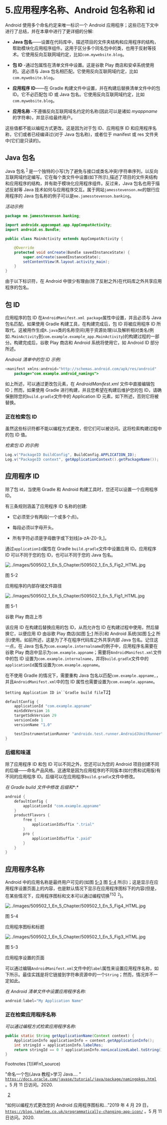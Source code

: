 # 5.应用程序名称、Android 包名称和 id

Android 使用多个命名约定来唯一标识一个 Android 应用程序；这些已在下文中进行了总结，并在本章中进行了更详细的分解:

*   **Java 包名**——设置在代码库中，描述项目的文件夹结构和应用程序的结构，帮助模块化应用程序组件。这用于区分多个同名包中的类，也用于反射等技术。它使用反向互联网域约定，比如`com.mywebsite.blog`。

*   **包 ID** -通过包属性在清单文件中设置。这是谷歌 Play 商店和安卓系统使用的。这必须与 Java 包名相匹配。它使用反向互联网域约定，比如`com.mywebsite.blog`。

*   **应用程序 ID**——在 Gradle 构建文件中设置，并在构建后替换清单文件中的包 ID。它不必匹配包 ID 或 Java 包名。它使用反向互联网域约定，比如`com.mywebsite.blog`。

*   **应用名称** -不遵循反向互联网域名约定的名称(因此可以是诸如 *myappname* 的字符串)，并显示给最终用户。

这些值都不能以编程方式更改。这是因为对于包 ID、应用程序 ID 和应用程序名称，它们或者已经编译过(对于 Java 包名称)，或者位于 manifest 或 res 文件夹中(它们是只读的)。

## Java 包名

Java 包名 <sup>[1](#Fn1)</sup> 是一个独特的小写(为了避免与接口或类名冲突)字符串序列，以反向互联网域约定编写。它在每个类文件中设置(如下所示),描述了项目的文件夹结构和应用程序的结构，并有助于模块化应用程序组件。反过来，Java 包名也用于描述反射等 Java 技术如何与应用程序交互。属于网站`jamesstevenson.me`的银行应用程序的 Java 包名称的例子可以是`me.jamesstevenson.banking`。

*活动示例:*

```java
package me.jamesstevenson.banking;

import androidx.appcompat.app.AppCompatActivity;
import android.os.Bundle;

public class MainActivity extends AppCompatActivity {

    @Override
    protected void onCreate(Bundle savedInstanceState) {
        super.onCreate(savedInstanceState);
        setContentView(R.layout.activity_main);
    }
}

```

由于以下标识符，在 Android 中很少有理由(除了反射之外)在代码库之外共享应用程序的包名。

## 包 ID

应用程序的包 ID 在`AndroidManifest.xml package`属性中设置，并且必须与 Java 包名匹配。如果使用 Gradle 构建工具，在构建完成后，包 ID 将被应用程序 ID 所取代。这被用作生成`R.java`类的名称空间(用于资源处理)以及解析相对类名(例如`.MainActivity`到`com.example.example_app.MainActivity`)的构建过程的一部分。构建完成后，谷歌 Play 商店和 Android 系统将使用它，如 Android ID 部分所述。

*Android 清单中的包 ID 示例:*

```java
<manifest xmlns:android="http://schemas.android.com/apk/res/android"
    package="com.example.android_namings">

```

如上所述，可以通过更改包元素，在 *AndroidManifest.xml* 文件中直接编辑包 ID；然而，如果使用 Gradle 进行构建，并且您希望在构建后维护您的包 ID，请确保删除您的`build.gradle`文件中的 Application ID 元素，如下所述，否则它将被替换。

### 正在检索包 ID

虽然这些标识符都不能以编程方式更改，但它们可以被访问。这将检索构建过程中的包 ID 值。

*检索包 ID 的示例:*

```java
Log.v("PackageID BuildConfig", BuildConfig.APPLICATION_ID);
Log.v("PackageID context", getApplicationContext().getPackageName());

```

## 应用程序 ID

除了包 id，当使用 Gradle 和 Android 构建工具时，您还可以设置一个应用程序 ID。

有三条规则涵盖了应用程序 ID 名称的创建:

*   它必须至少有两段(一个或多个点)。

*   每段必须以字母开头。

*   所有字符必须是字母数字或下划线[a-zA-Z0-9_]。

通过`applicationId`属性在 Gradle `build.gradle`文件中设置应用 ID。应用程序 ID 可以不同于您的包 ID，也可以不同于您的 Java 包名。

![../images/509502_1_En_5_Chapter/509502_1_En_5_Fig2_HTML.jpg](../images/509502_1_En_5_Chapter/509502_1_En_5_Fig2_HTML.jpg)

图 5-2

应用程序的内部存储文件路径

![../images/509502_1_En_5_Chapter/509502_1_En_5_Fig1_HTML.jpg](../images/509502_1_En_5_Chapter/509502_1_En_5_Fig1_HTML.jpg)

图 5-1

谷歌 Play 商店上市

该应用 ID 在构建后替换应用的包 ID，从而允许包 ID 在构建过程中使用，然后替换它，以便应用 ID 由谷歌 Play 商店(如图 [5-1](#Fig1) 所示)和 Android 系统(如图 [5-2](#Fig2) 所示)使用。如前所述，这是为了不在程序代码库之外共享内部 Java 包名。记住这一点，在 Java 包名为`com.example.internalname`的例子中，应用程序名需要在谷歌 Play 商店中显示为`com.example.appname`；需要将`AndroidManifest.xml`文件中的包 ID 设置为`com.example.internalname`，并将`build.gradle`文件中的`applicationId`属性设置为`com.example.appname`。

在不使用 Gradle 的情况下，需要重构 Java 包名以匹配`com.example.appname,`，并且`AndroidManifest.xml`中的包 ID 属性也需要设置为`com.example.appname`。

`Setting Application ID in``Gradle build file`T2】

```java
defaultConfig {
    applicationId "com.example.appname"
    minSdkVersion 16
    targetSdkVersion 29
    versionCode 1
    versionName "1.0"

    testInstrumentationRunner "androidx.test.runner.AndroidJUnitRunner"
}

```

### 后缀和味道

除了应用程序 ID 和包 ID 可以不同之外，您还可以为您的 Android 项目创建不同的后缀——命名产品风格。这通常是因为应用程序的不同版本(如付费和试用版)有不同的应用程序 ID。后缀可以在应用程序`build.gradle`文件中修改。

*在 Gradle build 文件中修改* *后缀和**:*

```java
android {
    defaultConfig {
        applicationId "com.example.appname"
    }
    productFlavors {
        free {
            applicationIdSuffix ".trial"
        }
        pro {
            applicationIdSuffix ".paid"
        }
    }
}

```

## 应用程序名称

Android 中的应用名称是最终用户可见的(如图 [5-3](#Fig3) 图 [5-4](#Fig4) 所示)；这是显示在应用程序设置页面上的内容，也是默认情况下显示在应用程序图标下的内容(但是，在某些情况下，应用程序图标和文本可以通过编程切换<sup>T5】2</sup>)。

![../images/509502_1_En_5_Chapter/509502_1_En_5_Fig4_HTML.jpg](../images/509502_1_En_5_Chapter/509502_1_En_5_Fig4_HTML.jpg)

图 5-4

应用程序图标和标题

![../images/509502_1_En_5_Chapter/509502_1_En_5_Fig3_HTML.jpg](../images/509502_1_En_5_Chapter/509502_1_En_5_Fig3_HTML.jpg)

图 5-3

应用程序设置的页面

可以通过编辑`AndroidManifest.xml`文件中的`label`属性来设置应用程序名称，如下所示。最佳实践是将它链接到字符串资源中的一个`String`；然而，情况并不一定如此。

*在 Android 清单文件中设置应用程序名称:*

```java
android:label="My Application Name"

```

### 正在检索应用程序名称

*可以通过编程方式检索应用程序名称:*

```java
public static String getApplicationName(Context context) {
    ApplicationInfo applicationInfo = context.getApplicationInfo();
    int stringId = applicationInfo.labelRes;
    return stringId == 0 ? applicationInfo.nonLocalizedLabel.toString() : context.getString(stringId);
}

```

<aside aria-label="Footnotes" class="FootnoteSection" epub:type="footnotes">Footnotes [1](#Fn1_source)

"命名一个包(Java 教程>学习 Java…. " [`https://docs.oracle.com/javase/tutorial/java/package/namingpkgs.html`](https://docs.oracle.com/javase/tutorial/java/package/namingpkgs.html) 。5 月 11 日访问。2020.

  [2](#Fn2_source)

“如何以编程方式更改您的 Android 应用程序图标和…”2019 年 4 月 29 日， [`https://blog.jakelee.co.uk/programmatically-changing-app-icon/`](https://blog.jakelee.co.uk/programmatically-changing-app-icon/) 。5 月 11 日访问。2020.

 </aside>